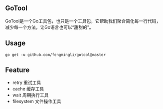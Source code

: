 ## GoTool

GoTool是一个Go工具包，也只是一个工具包，它帮助我们聚合简化每一行代码，减少每一个方法，让Go语言也可以“甜甜的”。

## Usage

```shell
go get -u github.com/fengmingli/gotool@master

```

## Feature

- retry 重试工具
- cache 缓存工具
- wait 周期执行工具
- filesystem 文件操作工具

